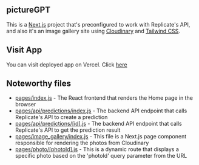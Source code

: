 ## pictureGPT

This is a [Next.js](https://nextjs.org/) project that's preconfigured to work with Replicate's API, and also it's an image gallery site using [Cloudinary](https://cloudinary.com/) and [Tailwind CSS](https://tailwindcss.com/).

## Visit App

You can visit deployed app on Vercel. Click [here](https://picture-5h2hpemxr-kibidabi.vercel.app/)

## Noteworthy files

- [pages/index.js](pages/index.js) - The React frontend that renders the Home page in the browser
- [pages/api/predictions/index.js](pages/api/predictions/index.js) - The backend API endpoint that calls Replicate's API to create a prediction
- [pages/api/predictions/[id].js](pages/api/predictions/[id].js) - The backend API endpoint that calls Replicate's API to get the prediction result
- [pages/image_gallery/index.js](pages/image_gallery/index.js) - This file is a Next.js page component responsible for rendering the photos from Cloudinary
- [pages/photo/[photoId].js](pages/photo/[photoId].js) - This is a dynamic route that displays a specific photo based on the 'photoId' query parameter from the URL
